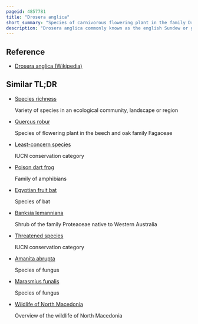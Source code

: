 ```yaml
---
pageid: 4857781
title: "Drosera anglica"
short_summary: "Species of carnivorous flowering plant in the family Droseraceae"
description: "Drosera anglica commonly known as the english Sundew or great Sundew is a carnivorous Flowering Plant Species belonging to the Family Droseraceae. It is a temperate Species with a Circumboreal Range although it occurs as far south as Japan south Europe and the Island of Kauai in Hawaii where it grows as a tropical Sundew. It is thought to have originated from an amphidiploid Hybrid of D. Rotundifolia and D. Linearis meant that a sterile Hybrid between these two Species doubled its Chromosomes to produce fertile Progeny that stabilized into the current D. Anglica."
---
```


## Reference

- [Drosera anglica (Wikipedia)](https://en.wikipedia.org/?curid=4857781)

## Similar TL;DR

- [Species richness](/tldr/en/species-richness)

  Variety of species in an ecological community, landscape or region

- [Quercus robur](/tldr/en/quercus-robur)

  Species of flowering plant in the beech and oak family Fagaceae

- [Least-concern species](/tldr/en/least-concern-species)

  IUCN conservation category

- [Poison dart frog](/tldr/en/poison-dart-frog)

  Family of amphibians

- [Egyptian fruit bat](/tldr/en/egyptian-fruit-bat)

  Species of bat

- [Banksia lemanniana](/tldr/en/banksia-lemanniana)

  Shrub of the family Proteaceae native to Western Australia

- [Threatened species](/tldr/en/threatened-species)

  IUCN conservation category

- [Amanita abrupta](/tldr/en/amanita-abrupta)

  Species of fungus

- [Marasmius funalis](/tldr/en/marasmius-funalis)

  Species of fungus

- [Wildlife of North Macedonia](/tldr/en/wildlife-of-north-macedonia)

  Overview of the wildlife of North Macedonia
